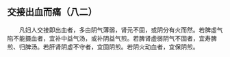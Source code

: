 ## 交接出血而痛（八二）


&emsp;&emsp;凡妇人交接即出血者，多由阴气薄弱，肾元不固，或阴分有火而然。若脾虚气陷不能摄血者，宜补中益气汤，或补阴益气煎。若脾肾虚弱阴气不固者，宜寿脾煎、归脾汤。若肝肾阴虚不守者，宜固阴煎。若阴火动血者，宜保阴煎。

